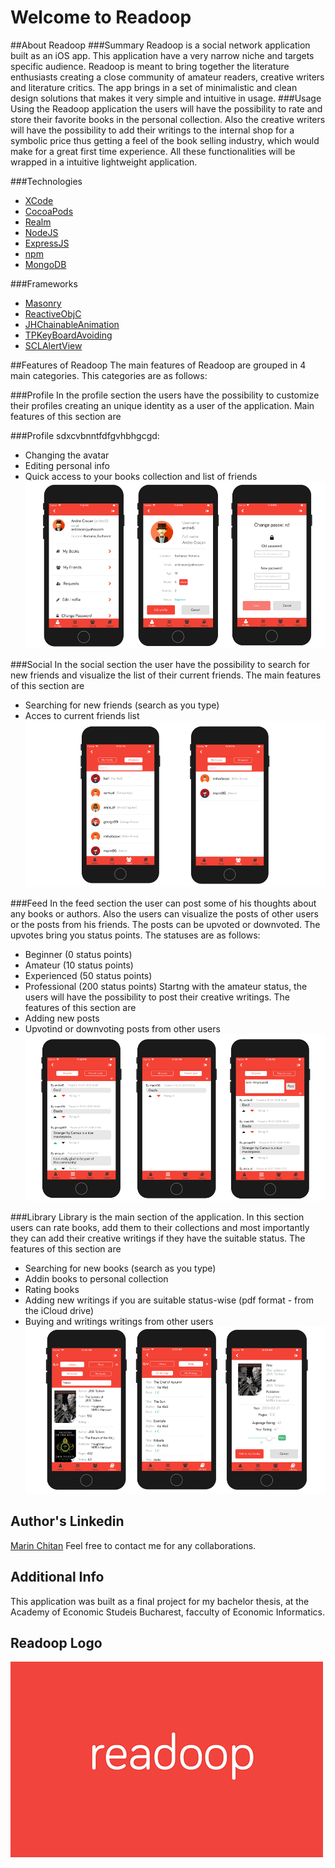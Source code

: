 # Welcome to Readoop

##About Readoop
###Summary
Readoop is a social network application built as an iOS app. This application have a very narrow niche and targets specific audience. Readoop is meant to bring together the literature enthusiasts  creating a close community of amateur readers, creative writers and literature critics. The app brings in a set of minimalistic and clean design solutions that makes it very simple and intuitive in usage. 
###Usage
Using the Readoop application the users will have the possibility to rate and store their favorite books in the personal collection. Also the creative writers will have the possibility to add their writings to the internal shop for a symbolic price thus getting a feel of the book selling industry, which would make for a great first time experience. All these functionalities will be wrapped in a intuitive lightweight application.

###Technologies
* [XCode](https://developer.apple.com/xcode/)
* [CocoaPods](https://cocoapods.org/)
* [Realm](https://github.com/realm)
* [NodeJS](https://nodejs.org/en/)
* [ExpressJS](https://expressjs.com/)
* [npm](https://www.npmjs.com/)
* [MongoDB](https://www.mongodb.com/)

###Frameworks
* [Masonry](https://github.com/SnapKit/Masonry)
* [ReactiveObjC](https://github.com/ReactiveCocoa/ReactiveObjC)
* [JHChainableAnimation](https://github.com/jhurray/JHChainableAnimations)
* [TPKeyBoardAvoiding](https://github.com/michaeltyson/TPKeyboardAvoiding)
* [SCLAlertView](https://github.com/vikmeup/SCLAlertView-Swift)


##Features of Readoop
The main features of Readoop are grouped in 4 main categories. This categories are as follows:

###Profile 
In the profile section the users have the possibility to customize their profiles creating an unique identity
as a user of the application.
Main features of this section are

###Profile 
sdxcvbnntfdfgvhbhgcgd:
* Changing the avatar
* Editing personal info
* Quick access to your books collection and list of friends
![Screen Shot](Resources/ProfileStrip.png)

###Social
In the social section the user have the possibility to search for new friends and visualize the list of their current friends.
The main features of this section are
* Searching for new friends (search as you type)
* Acces to current friends list
![Screen Shot](Resources/SocialStrip.png)

###Feed
In the feed section the user can post some of his thoughts about any books or authors. Also the users can visualize the posts of other users or the posts
from his friends. The posts can be upvoted or downvoted. The upvotes bring you status points. The statuses are as follows:
* Beginner (0 status points)
* Amateur (10 status points)
* Experienced (50 status points)
* Professional (200 status points)
Startng with the amateur status, the users will have the possibility to post their creative writings.
The features of this section are
* Adding new posts
* Upvotind or downvoting posts from other users
![Screen Shot](Resources/FeedStrip.png)


###Library
Library is the main section of the application. In this section users can rate books, add them to their collections and most importantly they can 
add their creative writings if they have the suitable status.
The features of this section are
+ Searching for new books (search as you type)
+ Addin books to personal collection
+ Rating books
+ Adding new writings if you are suitable status-wise (pdf format - from the iCloud drive)
+ Buying and writings writings from other users
![Screen Shot](Resources/LibraryStrip.png)

## Author's Linkedin 
[Marin Chitan](https://www.linkedin.com/in/chi%C5%A3an-marin-6061ab136/)
Feel free to contact me for any collaborations.

## Additional Info
This application was built as a final project for my bachelor thesis, at the Academy of Economic Studeis Bucharest,
facculty of Economic Informatics.

## Readoop Logo
![Screen Shot](Resources/logo.png)